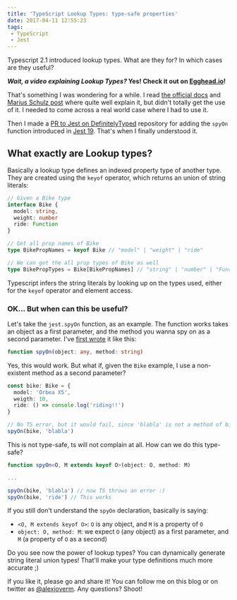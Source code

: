 ```yaml
---
title: 'TypeScript Lookup Types: type-safe properties'
date: 2017-04-11 12:55:23
tags:
 - TypeScript
 - Jest
---
```


Typescript 2.1 introduced lookup types. What are they for? In which cases are they useful?

<!-- more -->

**_Wait, a video explaining Lookup Types?_ Yes! Check it out on [Egghead.io](https://egghead.io/instructors/alex-jover-morales)!**

That's something I was wondering for a while. I read [the official docs](https://www.typescriptlang.org/docs/handbook/release-notes/typescript-2-1.html) and [Marius Schulz post](https://blog.mariusschulz.com/2017/01/06/typescript-2-1-keyof-and-lookup-types) where quite well explain it, but didn't totally get the use of it. I needed to come across a real world case where I had to use it.

Then I made a [PR to Jest on DefinitelyTyped](https://github.com/DefinitelyTyped/DefinitelyTyped/pull/14867) repository for adding the `spyOn` function introduced in [Jest 19](https://facebook.github.io/jest/). That's when I finally understood it.

## What exactly are Lookup types?

Basically a lookup type defines an indexed property type of another type. They are created using the `keyof` operator, which returns an union of string literals:

```typescript
// Given a Bike type
interface Bike {
  model: string,
  weight: number
  ride: Function
}

// Get all prop names of Bike
type BikePropNames = keyof Bike // "model" | "weight" | "ride"

// We can get the all prop types of Bike as well
type BikePropTypes = Bike[BikePropNames] // "string" | "number" | "Function"
```

Typescript infers the string literals by looking up on the types used, either for the `keyof` operator and element access.

### OK... But when can this be useful?

Let's take the `jest.spyOn` function, as an example. The function works takes an object as a first parameter, and the method you wanna spy on as a second parameter. I've [first wrote](https://github.com/DefinitelyTyped/DefinitelyTyped/pull/14867/commits/46f23ff159f5944f09d366b4385b4df9bcef3ed2) it like this:

```typescript
function spyOn(object: any, method: string)
```

Yes, this would work. But what if, given the `Bike` example, I use a non-existent method as a second parameter?

```typescript
const bike: Bike = {
  model: 'Orbea X5',
  weigth: 10,
  ride: () => console.log('riding!!')
}

// No TS error, but it would fail, since 'blabla' is not a method of bike
spyOn(bike, 'blabla')
```

This is not type-safe, ts will not complain at all. How can we do this type-safe?

```typescript
function spyOn<O, M extends keyof O>(object: O, method: M)

...

spyOn(bike, 'blabla') // now TS throws an error :)
spyOn(bike, 'ride') // This works
```

If you still don't understand the `spyOn` declaration, basically is saying:

 - `<O, M extends keyof O>`: `O` is any object, and `M` is a property of `O`
 - `object: O, method: M`: we expect `O` (any object) as a first parameter, and `M` (a property of `O` as a second)

Do you see now the power of lookup types? You can dynamically generate string literal union types! That'll make your type definitions much more accurate ;)

If you like it, please go and share it! You can follow me on this blog or on twitter as [@alexjoverm](https://twitter.com/alexjoverm). Any questions? Shoot!

